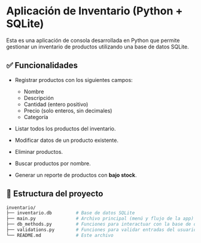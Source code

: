 #  Aplicación de Inventario (Python + SQLite)

Esta es una aplicación de consola desarrollada en Python que permite gestionar un inventario de productos utilizando una base de datos SQLite.

## ✅ Funcionalidades

- Registrar productos con los siguientes campos:
  - Nombre
  - Descripción
  - Cantidad (entero positivo)
  - Precio (solo enteros, sin decimales)
  - Categoría

- Listar todos los productos del inventario.
- Modificar datos de un producto existente.
- Eliminar productos.
- Buscar productos por nombre.
- Generar un reporte de productos con **bajo stock**.

## 🧱 Estructura del proyecto

```bash
inventario/
├── inventario.db         # Base de datos SQLite
├── main.py               # Archivo principal (menú y flujo de la app)
├── db_methods.py         # Funciones para interactuar con la base de datos
├── validations.py        # Funciones para validar entradas del usuario
└── README.md             # Este archivo
